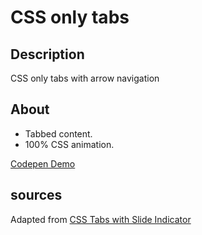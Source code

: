 # CSS only tabs

## Description

CSS only tabs with arrow navigation

## About

- Tabbed content.
- 100% CSS animation.

[Codepen Demo](https://codepen.io/cbolson/pen/abQwPxO)

## sources

Adapted from [CSS Tabs with Slide Indicator](https://youtu.be/t281MuEeEMc)
